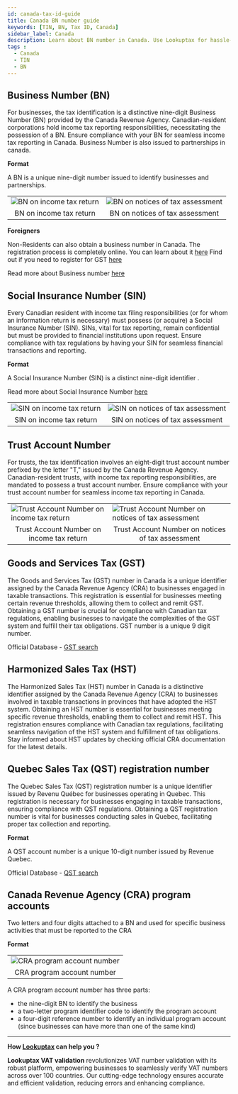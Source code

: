 ```yaml
---
id: canada-tax-id-guide
title: Canada BN number guide
keywords: [TIN, BN, Tax ID, Canada]
sidebar_label: Canada
description: Learn about BN number in Canada. Use Lookuptax for hassle-free tax id validation in Canada and other 100+ countries
tags : 
  - Canada
  - TIN
  - BN
---
```


## Business Number (BN)
For businesses, the tax identification is a distinctive nine-digit Business Number (BN) provided by the Canada Revenue Agency. Canadian-resident corporations hold income tax reporting responsibilities, necessitating the possession of a BN. Ensure compliance with your BN for seamless income tax reporting in Canada. Business Number is also issued to partnerships in canada. 

**Format**

A BN is a unique nine-digit number issued  to identify businesses and partnerships.


<table align="center" border="0px" border-color="#dedede"><tr><td>
  <img src="/docs/img/taxid/bin.PNG" alt="BN on income tax return"/>
  </td><td>
  <img src="/docs/img/taxid/bin-1.PNG" alt="BN on notices of tax assessment"/>
  </td></tr>
  <tr><td align="center">BN on income tax return</td><td align="center">BN on notices of tax assessment</td></tr>
</table>


**Foreigners** 

Non-Residents can also obtain a business number in Canada. The registration process is completely online. You can learn about it [here](https://www.canada.ca/en/revenue-agency/services/tax/businesses/topics/registering-your-business/register.html#NR-BN_AccRegistrtn_Webform) Find out if you need to register for GST [here](https://www.canada.ca/en/revenue-agency/services/tax/businesses/topics/gst-hst-businesses/digital-economy-gsthst/find-out-need-register.html)

Read more about Business number [here](https://www.canada.ca/en/services/taxes/business-number.html)

## Social Insurance Number (SIN)
Every Canadian resident with income tax filing responsibilities (or for whom an information return is necessary) must possess (or acquire) a Social Insurance Number (SIN). SINs, vital for tax reporting, remain confidential but must be provided to financial institutions upon request. Ensure compliance with tax regulations by having your SIN for seamless financial transactions and reporting.

**Format**

A Social Insurance Number (SIN) is a distinct nine-digit identifier .


Read more about Social Insurance Number [here](https://www.canada.ca/en/employment-social-development/services/sin.html)


<table align="center" border="0px" border-color="#dedede"><tr><td>
  <img src="/docs/img/taxid/SIN.PNG" alt="SIN on income tax return"/>
  </td><td>
  <img src="/docs/img/taxid/sin-1.PNG" alt="SIN on notices of tax assessment"/>
  </td></tr>
  <tr><td align="center">SIN on income tax return</td><td align="center">SIN on notices of tax assessment</td></tr>
</table>


## Trust Account Number
For trusts, the tax identification involves an eight-digit trust account number prefixed by the letter "T," issued by the Canada Revenue Agency. Canadian-resident trusts, with income tax reporting responsibilities, are mandated to possess a trust account number. Ensure compliance with your trust account number for seamless income tax reporting in Canada.


<table align="center" border="0px" border-color="#dedede"><tr><td>
  <img src="/docs/img/taxid/tan.PNG" alt="Trust Account Number on income tax return"/>
  </td><td>
  <img src="/docs/img/taxid/tan-1.PNG" alt="Trust Account Number on notices of tax assessment"/>
  </td></tr>
  <tr><td align="center">Trust Account Number on income tax return</td><td align="center">Trust Account Number on notices of tax assessment</td></tr>
</table>

## Goods and Services Tax (GST)

The Goods and Services Tax (GST) number in Canada is a unique identifier assigned by the Canada Revenue Agency (CRA) to businesses engaged in taxable transactions. This registration is essential for businesses meeting certain revenue thresholds, allowing them to collect and remit GST. Obtaining a GST number is crucial for compliance with Canadian tax regulations, enabling businesses to navigate the complexities of the GST system and fulfill their tax obligations. GST number is a unique 9 digit number.

Official Database - [GST search](https://www.businessregistration-inscriptionentreprise.gc.ca/ebci/brom/registry/pub/reg_01_Ld.action)

## Harmonized Sales Tax (HST)
The Harmonized Sales Tax (HST) number in Canada is a distinctive identifier assigned by the Canada Revenue Agency (CRA) to businesses involved in taxable transactions in provinces that have adopted the HST system. Obtaining an HST number is essential for businesses meeting specific revenue thresholds, enabling them to collect and remit HST. This registration ensures compliance with Canadian tax regulations, facilitating seamless navigation of the HST system and fulfillment of tax obligations. Stay informed about HST updates by checking official CRA documentation for the latest details.

## Quebec Sales Tax (QST) registration number
The Quebec Sales Tax (QST) registration number is a unique identifier issued by Revenu Québec for businesses operating in Quebec. This registration is necessary for businesses engaging in taxable transactions, ensuring compliance with QST regulations. Obtaining a QST registration number is vital for businesses conducting sales in Quebec, facilitating proper tax collection and reporting.

**Format**

A QST account number is a unique 10-digit number issued by Revenue Quebec.

Official Database - [QST search](https://entreprises.revenuquebec.ca/EntNa/SX/SX00/SX00.SXCLT20A.ValiderInscription/SXCLT20AA?CLNG=F&SVAR=01)

## Canada Revenue Agency (CRA) program accounts
Two letters and four digits attached to a BN and used for specific business activities that must be reported to the CRA

**Format**
<table align="center" border="0px" border-color="#dedede"><tr><td>
  <img src="/docs/img/taxid/cra-program-account.jpg" alt="CRA program account number"/>
  </td></tr>
  <tr><td align="center">CRA program account number</td></tr>
</table>


A CRA program account number has three parts:
* the nine-digit BN to identify the business
* a two-letter program identifier code to identify the program account
* a four-digit reference number to identify an individual program account (since businesses can have more than one of the same kind)

----
**How [Lookuptax](https://lookuptax.com/) can help you ?**

**Lookuptax VAT validation**  revolutionizes VAT number validation with its robust platform, empowering businesses to seamlessly verify VAT numbers across over 100 countries. Our cutting-edge technology ensures accurate and efficient validation, reducing errors and enhancing compliance.
